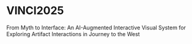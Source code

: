 # VINCI2025
From Myth to Interface: An AI-Augmented Interactive Visual System for Exploring Artifact Interactions in Journey to the West
